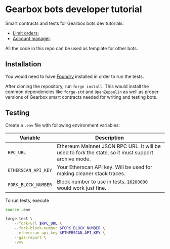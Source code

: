 # Gearbox bots developer tutorial

Smart contracts and tests for Gearbox bots dev tutorials:
* [Limit orders](https://dev.gearbox.fi/bots/limit-orders);
* [Account manager](https://dev.gearbox.fi/bots/account-manager).

All the code in this repo can be used as template for other bots.

## Installation

You would need to have [Foundry](https://github.com/foundry-rs/foundry) installed in order to run the tests.

After cloning the repository, run `forge install`.
This would install the common dependencies like `forge-std` and `OpenZeppelin` as well as proper versions of Gearbox smart contracts needed for writing and testing bots.

## Testing

Create a `.env` file with following environment variables:

| Variable | Description |
| -------- | ----------- |
| `RPC_URL` | Ethereum Mainnet JSON RPC URL. It will be used to fork the state, so it must support archive mode. |
| `ETHERSCAN_API_KEY` | Your Etherscan API key. Will be used for making cleaner stack traces. |
| `FORK_BLOCK_NUMBER` | Block number to use in tests. `16200000` would work just fine. |

To run tests, execute

```bash
source .env

forge test \
    --fork-url $RPC_URL \
    --fork-block-number $FORK_BLOCK_NUMBER \
    --etherscan-api-key $ETHERSCAN_API_KEY \
    --gas-report \
    -vvv
```
